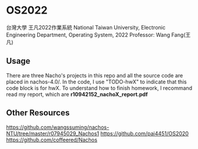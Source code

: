 # OS2022
台灣大學 王凡2022作業系統
National Taiwan University, Electronic Engineering Department, Operating System, 2022
Professor: Wang Fang(王凡)

## Usage
There are three Nacho's projects in this repo and all the source code are placed in nachos-4.0/.
In the code, I use "TODO-hwX" to indicate that this code block is for hwX.
To understand how to finish homework, I recommand read my report, which are **r10942152_nachoX_report.pdf**

## Other Resources
https://github.com/wangssuming/nachos-NTU/tree/master/r07945029_Nachos1
https://github.com/pai4451/OS2020
https://github.com/coffeered/Nachos
